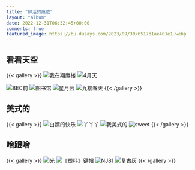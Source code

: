 ```yaml
---
title: "鲜活的痕迹"
layout: "album"
date: 2022-12-31T06:32:45+00:00
comments: true
featured_image: https://bu.dusays.com/2023/09/30/6517d1ae401e1.webp
---
```


## 看看天空

{{< gallery >}}
![我在翔鹰楼](https://bu.dusays.com/2023/09/30/6517d1ae401e1.webp)
![4月天](https://bu.dusays.com/2023/09/30/6517d1ae10de1.webp)

![BEC前](https://bu.dusays.com/2023/09/30/6517d1ae72ca0.webp)
![图书馆](https://bu.dusays.com/2023/09/30/6517d1ae9acb6.webp)
![星月云](https://bu.dusays.com/2023/09/30/6517d1af4c294.webp)
![九楼春天](https://bu.dusays.com/2023/09/30/6517d1af9dc1c.webp)
{{< /gallery >}}



## 美式的

{{< gallery >}}
![白嫖的快乐](https://bu.dusays.com/2023/09/30/6517d1aecc753.webp)
![丫丫丫](https://bu.dusays.com/2023/09/30/6517d1af14698.webp)
![我美式的](https://bu.dusays.com/2023/09/30/6517d1aecd403.webp)
![sweet](https://bu.dusays.com/2023/09/30/6517d1af53dfb.webp)
{{< /gallery >}}


## 啥跟啥

{{< gallery >}}
![光](https://bu.dusays.com/2023/09/30/6517d1ade0b81.webp)
![《塑料》键帽](https://bu.dusays.com/2023/09/30/6517d1afda191.webp)
![NJ81](https://bu.dusays.com/2023/09/30/6517d1b014698.webp)
![复古灰](https://bu.dusays.com/2023/09/30/6517d1b0301ed.webp)
{{< /gallery >}}
